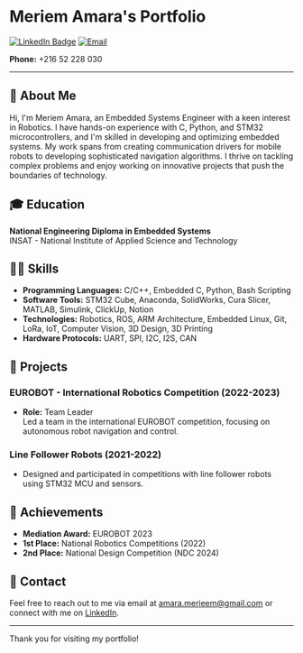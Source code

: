 # Meriem Amara's Portfolio

[![LinkedIn Badge](https://img.shields.io/badge/LinkedIn-Profile-blue)](https://linkedin.com/in/meriem-amara)
[![Email](https://img.shields.io/badge/Email-amara.merieem%40gmail.com-informational)](mailto:amara.merieem@gmail.com)

**Phone:** +216 52 228 030

---

## 👋 About Me
Hi, I'm Meriem Amara, an Embedded Systems Engineer with a keen interest in Robotics. I have hands-on experience with C, Python, and STM32 microcontrollers, and I'm skilled in developing and optimizing embedded systems. My work spans from creating communication drivers for mobile robots to developing sophisticated navigation algorithms. I thrive on tackling complex problems and enjoy working on innovative projects that push the boundaries of technology.


## 🎓 Education
**National Engineering Diploma in Embedded Systems**  
INSAT - National Institute of Applied Science and Technology  

## 🧑‍💻 Skills
- **Programming Languages:** C/C++, Embedded C, Python, Bash Scripting
- **Software Tools:** STM32 Cube, Anaconda, SolidWorks, Cura Slicer, MATLAB, Simulink, ClickUp, Notion
- **Technologies:** Robotics, ROS, ARM Architecture, Embedded Linux, Git, LoRa, IoT, Computer Vision, 3D Design, 3D Printing
- **Hardware Protocols:** UART, SPI, I2C, I2S, CAN

## 🚀 Projects

### EUROBOT - International Robotics Competition (2022-2023)
- **Role:** Team Leader  
  Led a team in the international EUROBOT competition, focusing on autonomous robot navigation and control.

### Line Follower Robots (2021-2022)
- Designed and participated in competitions with line follower robots using STM32 MCU and sensors.


## 🌟 Achievements
- **Mediation Award:** EUROBOT 2023
- **1st Place:** National Robotics Competitions (2022)
- **2nd Place:** National Design Competition (NDC 2024)

## 🤝 Contact
Feel free to reach out to me via email at [amara.merieem@gmail.com](mailto:amara.merieem@gmail.com) or connect with me on [LinkedIn](https://linkedin.com/in/meriem-amara).

---

Thank you for visiting my portfolio!

